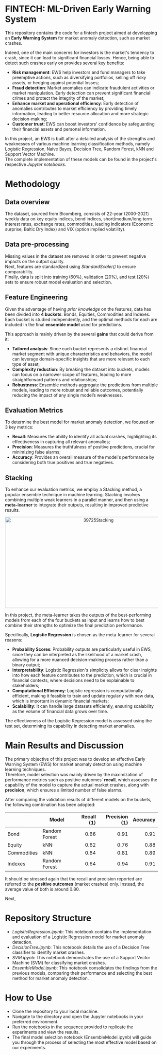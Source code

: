 # FINTECH: ML-Driven Early Warning System
This repository contains the code for a fintech project aimed at developping an **Early Warning System** for market anomaly detection, such as market crashes.

Indeed, one of the main concerns for investors is the market's tendency to crash, since it can lead to significant financial losses. Hence, being able to detect such crashes early on provides several key benefits:
* **Risk management**: EWS help investors and fund managers to take preemptive actions, such as diversifying portfolios, selling off risky assets, or hedging against potential losses;
* **Fraud detection**: Market anomalies can indicate fraudulent activities or market manipulation. Early detection can prevent significant financial crimes and protect the integrity of the market; 
* **Enhance market and operational efficiency**: Early detection of anomalies contributes to market efficiency by providing timely information, leading to better resource allocation and more strategic decision-making;
* **Customer trust**: EWS can boost investors' confidence by safeguarding their financial assets and personal information.

In this project, an EWS is built after a detailed analysis of the strengths and weaknesses of various machine learning classification methods, namely Logistic Regression, Naive Bayes, Decision Tree, Random Forest, kNN and Support Vector Machine.\
The complete implementation of these models can be found in the project's respective _Jupyter notebooks_.

# Methodology

## Data overview
The dataset, sourced from Bloomberg, consists of 22-year (2000-2021) weekly data on key equity indices, bond indices, short/medium/long term interest rates, exchange rates, commodities, leading indicators (Economic surprise, Baltic Dry Index) and VIX (option implied volatility).

## Data pre-processing
Missing values in the dataset are removed in order to prevent negative impacts on the output quality.\
Next, features are standardized using _StandardScaler()_ to ensure comparability.\
Finally, data is split into training (60%), validation (20%), and test (20%) sets to ensure robust model evaluation and selection.

## Feature Engineering
Given the advantage of having _prior knowledge_ on the features, data has been divided into **4 buckets**: Bonds, Equities, Commodities and Indexes. Each bucket is studied independently, and the optimal methods for each are included in the final **ensemble model** used for predictions.  

This approach is mainly driven by the several **gains** that could derive from it:
* **Tailored analysis**: Since each bucket represents a distinct financial market segment with unique characteristics and behaviors, the model can leverage domain-specific insights that are more relevant to each type of asset;
* **Complexity reduction**: By breaking the dataset into buckets, models can focus on a narrower scope of features, leading to more straightforward patterns and relationships;
* **Robustness**: Ensemble methods aggregate the predictions from multiple models, leading to more robust and reliable outcomes, potentially reducing the impact of any single model’s weaknesses.

## Evaluation Metrics
To determine the best model for market anomaly detection, we focused on 3 key metrics:

* **Recall**: Measures the ability to identify all actual crashes, highlighting its effectiveness in capturing all relevant anomalies;
* **Precision**: Measures the truthfulness of positive predictions, crucial for minimizing false alarms;
* **Accuracy**: Provides an overall measure of the model's performance by considering both true positives and true negatives.

## Stacking
To enhance our evaluation metrics, we employ a Stacking method, a popular ensemble technique in machine learning. Stacking involves combining multiple weak learners in a parallel manner, and then using a **meta-learner** to integrate their outputs, resulting in improved predictive results.

<div align="center">
  <img src="https://github.com/beatricebianchi3/FINTECH-ML---Driven-early-warning-system/assets/115880372/46cfbd9b-6324-4207-af6b-902a16bfae86" alt="39725Stacking" width="600" height="300">
</div>

In this project, the meta-learner takes the outputs of the best-performing models from each of the four buckets as input and learns how to best combine their strengths to optimize the final prediction performance.

Specifically, **Logistic Regression** is chosen as the meta-learner for several reasons:
* **Probability Scores**: Probability outputs are particularly useful in EWS, since they can be interpreted as the likelihood of a market crash, allowing for a more nuanced decision-making process rather than a binary output;
* **Interpretability**: Logistic Regression's simplicity allows for clear insights into how each feature contributes to the prediction, which is crucial in financial contexts, where decisions need to be explainable to stakeholders;
* **Computational Efficiency**: Logistic regression is computationally efficient, making it feasible to train and update regularly with new data, which is important in dynamic financial markets;
* **Scalability**: It can handle large datasets efficiently, ensuring scalability as the volume of financial data grows over time.

The effectiveness of the Logistic Regression model is assessed using the test set, determining its capability in detecting market anomalies.

# Main Results and Discussion
The primary objective of this project was to develop an effective Early Warning System (EWS) for market anomaly detection using machine learning techniques.\
Therefore, model selection was mainly driven by the maximization of performance metrics such as positive outcomes' **recall**, which assesses the capability of the model to capture the actual market crashes, along with **precision**, which ensures a limited number of false alarms.

After comparing the validation results of different models on the buckets, the following combination has been adopted:

|                | Model           | Recall (1) | Precision (1) | Accuracy |
|----------------|-----------------|-----------:|--------------:|---------:|
| Bond           | Random Forest   | 0.66       | 0.91          | 0.91     |
| Equity         | kNN             | 0.62       | 0.76          | 0.88     |
| Commodities    | kNN             | 0.64       | 0.81          | 0.89     |
| Indexes        | Random Forest   | 0.64       | 0.94          | 0.91     |

It should be stressed again that the recall and precision reported are referred to the **positive outcomes** (market crashes) only. Instead, the average value of both is around 0.80.

Next, 


# Repository Structure
- _LogisticRegression.ipynb_: This notebook contains the implementation and evaluation of a Logistic Regression model for market anomaly detection.
- _DecisionTree.ipynb_: This notebook details the use of a Decision Tree classifier to identify market crashes.
- _SVM.ipynb_: This notebook demonstrates the use of a Support Vector Machine (SVM) for classifying market crashes.
- _EnsembleModel.ipynb_: This notebook consolidates the findings from the previous models, comparing their performance and selecting the best method for market anomaly detection.

# How to Use
- Clone the repository to your local machine.
- Navigate to the directory and open the Jupyter notebooks in your preferred environment.
- Run the notebooks in the sequence provided to replicate the experiments and view the results.
- The final model selection notebook (EnsembleModel.ipynb) will guide you through the process of selecting the most effective model based on our experiments.
